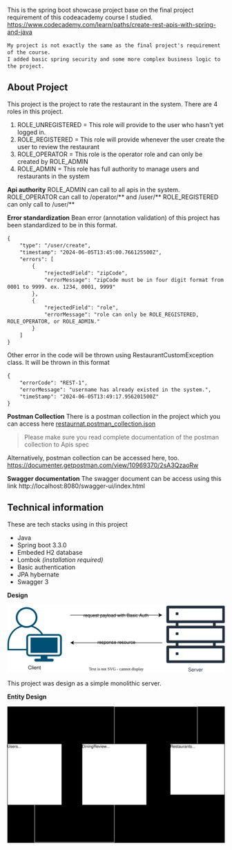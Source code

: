 This is the spring boot showcase project base on the final project requirement of this codeacademy course I studied.
https://www.codecademy.com/learn/paths/create-rest-apis-with-spring-and-java

    My project is not exactly the same as the final project's requirement of the course.
    I added basic spring security and some more complex business logic to the project.

## **About Project**
This project is the project to rate the restaurant in the system. There are 4 roles in this project. 

 1. ROLE_UNREGISTERED = This role will provide to the user who hasn't yet logged in.
 2. ROLE_REGISTERED = This role will provide whenever the user create the user to review the restaurant
 3. ROLE_OPERATOR = This role is the operator role and can only be created by ROLE_ADMIN
 4. ROLE_ADMIN = This role has full authority to manage users and restaurants in the system

**Api authority**
ROLE_ADMIN can call to all apis in the system.
ROLE_OPERATOR can call to /operator/** and /user/**
ROLE_REGISTERED can only call to /user/**

**Error standardization**
Bean error (annotation validation) of this project has been standardized to be in this format.

    {
	    "type": "/user/create",
	    "timestamp": "2024-06-05T13:45:00.766125500Z",
	    "errors": [
	        {
	            "rejectedField": "zipCode",
	            "errorMessage": "zipCode must be in four digit format from 0001 to 9999. ex. 1234, 0001, 9999"
	        },
	        {
	            "rejectedField": "role",
	            "errorMessage": "role can only be ROLE_REGISTERED, ROLE_OPERATOR, or ROLE_ADMIN."
	        }
	    ]
    }
Other error in the code will be thrown using RestaurantCustomException class. It will be thrown in this format

    {
	    "errorCode": "REST-1",
	    "errorMessage": "username has already existed in the system.",
	    "timeStamp": "2024-06-05T13:49:17.956201500Z"
    }


    

**Postman Collection**
There is a postman collection in the project which you can access here 
[restaurnat.postman_collection.json](https://github.com/slikkerno66/springboot-restaurant/blob/main/restaurant.postman_collection.json)

> Please make sure you read complete documentation of the postman collection to Apis spec

Alternatively, postman collection can be accessed here, too.
https://documenter.getpostman.com/view/10969370/2sA3QzaoRw

**Swagger documentation**
The swagger document can be access using this link
http://localhost:8080/swagger-ui/index.html

## **Technical information**

These are tech stacks using in this project
 - Java
 - Spring boot 3.3.0
 - Embeded H2 database
 - Lombok *(installation required)*
 - Basic authentication
 - JPA hybernate
 - Swagger 3

**Design**

![Entity Design](https://github.com/slikkerno66/springboot-restaurant/blob/main/restaurant-design.drawio.svg)

This project was design as a simple monolithic server.

**Entity Design**

![Entity Design](https://github.com/slikkerno66/springboot-restaurant/blob/main/restaurant-entity.drawio.svg)

